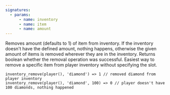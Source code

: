 ```yaml
---
signatures:
  - params:
      - name: inventory
      - name: item
      - name: amount
---
```


Removes amount (defaults to 1) of item from inventory. If the inventory doesn't have the defined amount, nothing
happens, otherwise the given amount of items is removed wherever they are in the inventory. Returns boolean
whether the removal operation was successful. Easiest way to remove a specific item from player inventory
without specifying the slot.

```scarpet
inventory_remove(player(), 'diamond') => 1 // removed diamond from player inventory
inventory_remove(player(), 'diamond', 100) => 0 // player doesn't have 100 diamonds, nothing happened
```
